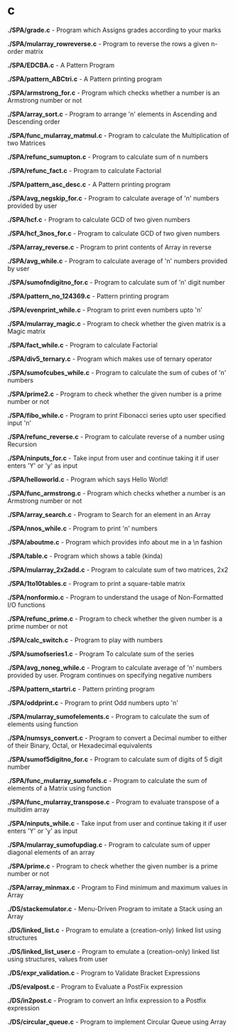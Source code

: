 # c


**./SPA/grade.c** - Program which Assigns grades according to your marks

**./SPA/mularray_rowreverse.c** - Program to reverse the rows a given n-order matrix

**./SPA/EDCBA.c** - A Pattern Program

**./SPA/pattern_ABCtri.c** - A Pattern printing program

**./SPA/armstrong_for.c** - Program which checks whether a number is an Armstrong number or not

**./SPA/array_sort.c** - Program to arrange 'n' elements in Ascending and Descending order

**./SPA/func_mularray_matmul.c** - Program to calculate the Multiplication of two Matrices

**./SPA/refunc_sumupton.c** - Program to calculate sum of n numbers

**./SPA/refunc_fact.c** - Program to calculate Factorial

**./SPA/pattern_asc_desc.c** - A Pattern printing program

**./SPA/avg_negskip_for.c** - Program to calculate average of 'n' numbers provided by user

**./SPA/hcf.c** - Program to calculate GCD of two given numbers

**./SPA/hcf_3nos_for.c** - Program to calculate GCD of two given numbers

**./SPA/array_reverse.c** - Program to print contents of Array in reverse

**./SPA/avg_while.c** - Program to calculate average of 'n' numbers provided by user

**./SPA/sumofndigitno_for.c** - Program to calculate sum of 'n' digit number

**./SPA/pattern_no_124369.c** - Pattern printing program

**./SPA/evenprint_while.c** - Program to print even numbers upto 'n'

**./SPA/mularray_magic.c** - Program to check whether the given matrix is a Magic matrix

**./SPA/fact_while.c** - Program to calculate Factorial

**./SPA/div5_ternary.c** - Program which makes use of ternary operator

**./SPA/sumofcubes_while.c** - Program to calculate the sum of cubes of 'n' numbers

**./SPA/prime2.c** - Program to check whether the given number is a prime number or not

**./SPA/fibo_while.c** - Program to print Fibonacci series upto user specified input 'n'

**./SPA/refunc_reverse.c** - Program to calculate reverse of a number using Recursion

**./SPA/ninputs_for.c** - Take input from user and continue taking it if user enters 'Y' or 'y' as input

**./SPA/helloworld.c** - Program which says Hello World!

**./SPA/func_armstrong.c** - Program which checks whether a number is an Armstrong number or not

**./SPA/array_search.c** - Program to Search for an element in an Array

**./SPA/nnos_while.c** - Program to print 'n' numbers

**./SPA/aboutme.c** - Program which provides info about me in a \n fashion

**./SPA/table.c** - Program which shows a table (kinda)

**./SPA/mularray_2x2add.c** - Program to calculate sum of two matrices, 2x2

**./SPA/1to10tables.c** - Program to print a square-table matrix

**./SPA/nonformio.c** - Program to understand the usage of Non-Formatted I/O functions

**./SPA/refunc_prime.c** - Program to check whether the given number is a prime number or not

**./SPA/calc_switch.c** - Program to play with numbers

**./SPA/sumofseries1.c** - Program To calculate sum of the series

**./SPA/avg_noneg_while.c** - Program to calculate average of 'n' numbers provided by user. Program continues on specifying negative numbers

**./SPA/pattern_startri.c** - Pattern printing program

**./SPA/oddprint.c** - Program to print Odd numbers upto 'n'

**./SPA/mularray_sumofelements.c** - Program to calculate the sum of elements using function

**./SPA/numsys_convert.c** - Program to convert a Decimal number to either of their Binary, Octal, or Hexadecimal equivalents

**./SPA/sumof5digitno_for.c** - Program to calculate sum of digits of 5 digit number

**./SPA/func_mularray_sumofels.c** - Program to calculate the sum of elements of a Matrix using function

**./SPA/func_mularray_transpose.c** - Program to evaluate transpose of a multidim array

**./SPA/ninputs_while.c** - Take input from user and continue taking it if user enters 'Y' or 'y' as input

**./SPA/mularray_sumofupdiag.c** - Program to calculate sum of upper diagonal elements of an array

**./SPA/prime.c** - Program to check whether the given number is a prime number or not

**./SPA/array_minmax.c** - Program to Find minimum and maximum values in Array

**./DS/stackemulator.c** - Menu-Driven Program to imitate a Stack using an Array

**./DS/linked_list.c** - Program to emulate a (creation-only) linked list using structures

**./DS/linked_list_user.c** - Program to emulate a (creation-only) linked list using structures, values from user

**./DS/expr_validation.c** - Program to Validate Bracket Expressions

**./DS/evalpost.c** - Program to Evaluate a PostFix expression

**./DS/in2post.c** - Program to convert an Infix expression to a Postfix expression

**./DS/circular_queue.c** - Program to implement Circular Queue using Array
